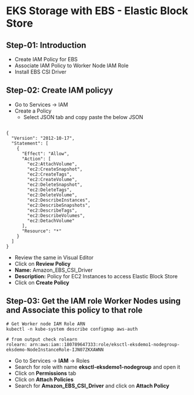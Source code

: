 # EKS Storage with EBS - Elastic Block Store
##  Step-01: Introduction
- Create IAM Policy for EBS
- Associate IAM Policy to Worker Node IAM Role
- Install EBS CSI Driver
## Step-02: Create IAM policyy
- Go to Services -> IAM
- Create a Policy
    - Select JSON tab and copy paste the below JSON

```t

{
  "Version": "2012-10-17",
  "Statement": [
    {
      "Effect": "Allow",
      "Action": [
        "ec2:AttachVolume",
        "ec2:CreateSnapshot",
        "ec2:CreateTags",
        "ec2:CreateVolume",
        "ec2:DeleteSnapshot",
        "ec2:DeleteTags",
        "ec2:DeleteVolume",
        "ec2:DescribeInstances",
        "ec2:DescribeSnapshots",
        "ec2:DescribeTags",
        "ec2:DescribeVolumes",
        "ec2:DetachVolume"
      ],
      "Resource": "*"
    }
  ]
}
```
- Review the same in Visual Editor
- Click on **Review Policy**
- **Name:** Amazon_EBS_CSI_Driver
- **Description:** Policy for EC2 Instances to access Elastic Block Store
- Click on **Create Policy**

## Step-03: Get the IAM role Worker Nodes using and Associate this policy to that role
```t
# Get Worker node IAM Role ARN
kubectl -n kube-system describe configmap aws-auth

# from output check rolearn
rolearn: arn:aws:iam::180789647333:role/eksctl-eksdemo1-nodegroup-eksdemo-NodeInstanceRole-IJN07ZKXAWNN
```
- Go to Services -> **IAM** -> Roles
- Search for role with name **eksctl-eksdemo1-nodegroup** and open it
- Click on **Permissions** tab
- Click on **Attach Policies**
- Search for **Amazon_EBS_CSI_Driver** and click on **Attach Policy**

